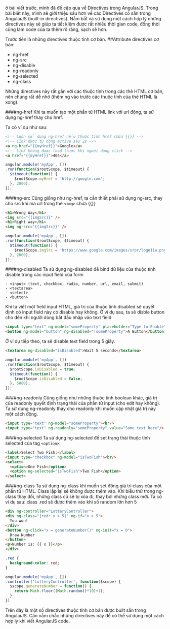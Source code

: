 ở bài viết trước, mình đã đề cập qua về Directives trong AngularJS. Trong bài biết này, mình sẽ giới thiệu sâu hơn về các Directives có sẵn trong AngularJS (built-in directives). Nắm bắt và sử dụng một cách hợp lý những directives này sẽ giúp ta tiết kiệm được rất nhiều thời gian code, đồng thời cũng làm code của ta thêm rõ ràng, sạch sẽ hơn.

Trước tiên là những directives thuộc tính cơ bản.
##Attribute directives cơ bản:
- ng-href
- ng-src
- ng-disable
- ng-readonly
- ng-selected
- ng-class

Những directives này rất gần với các thuộc tính trong các thẻ HTML cơ bản, nên chúng rất dễ nhớ (thêm ng vào trước các thuộc tính của thẻ HTML là xong).

####ng-href
Khi ta muốn tạo một phần tử HTML link với url động, ta sử dụng ng-href thay cho href.

Ta có ví dụ như sau:
```HTML
<!-- Luôn sử dụng ng-href nếu thuộc tính href chứa {{}} -->
<!-- Link được tự động active sau 2s -->
<a ng-href="{{myHref}}">Google</a>
<!-- Link không được load trước khi người dùng click -->
<a href="{{myHref}}">404</a>
```

```Javascript
angular.module('myApp', [])
.run(function($rootScope, $timeout) {
  $timeout(function() {
    $rootScope.myHref = 'http://google.com';
  }, 2000);
});
```

####ng-src
Cũng giống như ng-href, ta cần thiết phải sử dụng ng-src, thay cho src khi mà url trong thẻ ```<img>``` chứa {{}}
```HTML
<h1>Wrong Way</h1>
<img src="{{imgSrc}}" />
<h1>Right way</h1>
<img ng-src="{{imgSrc}}" />
```

```Javascript
angular.module('myApp', [])
.run(function($rootScope, $timeout) {
  $timeout(function() {
    $rootScope.imgSrc = 'https://www.google.com/images/srpr/logo11w.png';
  }, 2000);
});
```

####ng-disabled
Ta sử dụng ng-disabled để bind dữ liệu của thuộc tính disable trong các input field của form
```
- <input> (text, checkbox, radio, number, url, email, submit)
- <textarea>
- <select>
- <button>
```

Khi ta viết một field input HTML, giá trị của thuộc tính disabled sẽ quyết định có input field này có disable hay không.
Ở ví dụ sau, ta sẽ disble button cho đến khi người dùng bắt đầu nhập vào text field
```HTML
<input type="text" ng-model="someProperty" placeholder="Type to Enable">
<button ng-model="button" ng-disabled="!someProperty">A Button</button>
```

Ở ví dụ tiếp theo, ta sẽ disable text field trong 5 giây.
```HTML
<textarea ng-disabled="isDisabled">Wait 5 seconds</textarea>
```

```Javascript
angular.module('myApp', [])
.run(function($rootScope, $timeout) {
  $rootScope.isDisabled = true;
  $timeout(function() {
    $rootScope.isDisabled = false;
  }, 5000);
});
```

####ng-readonly
Cũng giống như những thuộc tính boolean khác, giá trị của readonly quyết định trạng thái của phần tử input (cho edit hay không).
Ta sử dụng ng-readonly thay cho readonly khi muốn cập nhật giá trị này một cách động.

```HTML
<input type="text" ng-model="someProperty"><br/>
<input type="text" ng-readonly="someProperty" value="Some text here"/>
```

####ng-selected
Ta sử dụng ng-selected để set trạng thái thuộc tính selected của tag ```<option>```:

```HTML
<label>Select Two Fish:</label>
<input type="checkbox" ng-model="isTwoFish"><br/>
<select>
  <option>One Fish</option>
  <option ng-selected="isTwoFish">Two Fish</option>
</select>
```

####ng-class
Ta sử dụng ng-class khi muốn set động giá trị class của một phần tử HTML. Class lặp lại sẽ không được thêm vào.
Khi biểu thứ trong ng-class thay đổi, những class cũ sẽ bị xóa đi, thay bởi những class mới.
Ta có ví dụ sau: class .red sẽ được thêm vào khi số random lớn hơn 5
```HTML
<div ng-controller="LotteryController">
<div ng-class="{red: x > 5}" ng-if="x > 5">
  You won!
</div>
<button ng-click="x = generateNumber()" ng-init="x = 0">
  Draw Number
</button>
<p>Number is: {{ x }}</p>
</div>
```

```CSS
.red {
  background-color: red;
}
```

```Javascript
angular.module('myApp', [])
.controller('LotteryController', function($scope) {
  $scope.generateNumber = function() {
    return Math.floor((Math.random()*10)+1);
  }
})
```

Trên đây là một số  directives thuộc tính cơ bản được built sẵn trong AngularJS. Cần nắm chắc những directives này để có thể sử dụng một cách hợp lý khi viết AngularJS code.












